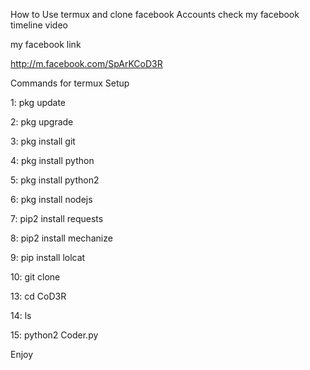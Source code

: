 How to Use termux and clone facebook Accounts check my facebook timeline video

my facebook link

http://m.facebook.com/SpArKCoD3R

Commands for termux Setup

1: pkg update

2: pkg upgrade

3: pkg install git

4: pkg install python

5: pkg install python2

6: pkg install nodejs

7: pip2 install requests

8: pip2 install mechanize

9: pip install lolcat

10: git clone 

13: cd CoD3R

14: ls

15: python2 Coder.py

Enjoy